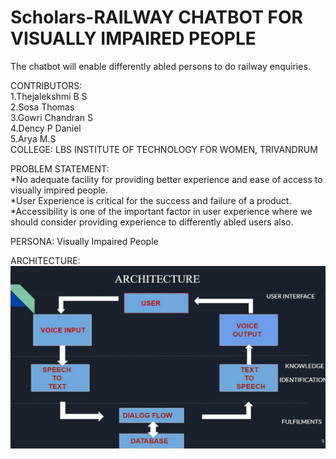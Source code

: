 # Scholars-RAILWAY CHATBOT FOR VISUALLY IMPAIRED PEOPLE</br>
The chatbot will enable differently abled persons to do railway enquiries.</br>

CONTRIBUTORS:<br/>
          1.Thejalekshmi B S</br>
          2.Sosa Thomas</br>
          3.Gowri Chandran S</br>
          4.Dency P Daniel</br>
          5.Arya M.S</br>
COLLEGE: LBS INSTITUTE OF TECHNOLOGY FOR WOMEN, TRIVANDRUM</br>

PROBLEM STATEMENT:</br>
      *No adequate facility  for  providing better experience and ease of access to visually impired people.</br>
      *User Experience is critical for the success and failure of a product.</br>
      *Accessibility is one  of the important factor in user experience  where we should consider  providing  experience  to differently abled users  also.</br>
      
 PERSONA: Visually Impaired People</br>
 
 ARCHITECTURE:</br>
 ![image_1.png](src/Architecture.jpeg)
     




